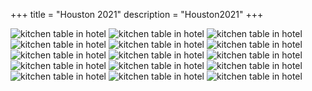 +++
title = "Houston 2021"
description = "Houston2021"
+++

![kitchen table in hotel](https://mikemorganphotos.s3.us-east-2.amazonaws.com/Houston2021/houston1.jpg)
![kitchen table in hotel](https://mikemorganphotos.s3.us-east-2.amazonaws.com/Houston2021/houston2.jpg)
![kitchen table in hotel](https://mikemorganphotos.s3.us-east-2.amazonaws.com/Houston2021/houston3.jpg)
![kitchen table in hotel](https://mikemorganphotos.s3.us-east-2.amazonaws.com/Houston2021/houston4.jpg)
![kitchen table in hotel](https://mikemorganphotos.s3.us-east-2.amazonaws.com/Houston2021/houston5.jpg)
![kitchen table in hotel](https://mikemorganphotos.s3.us-east-2.amazonaws.com/Houston2021/houston6.jpg)
![kitchen table in hotel](https://mikemorganphotos.s3.us-east-2.amazonaws.com/Houston2021/houston7.jpg)
![kitchen table in hotel](https://mikemorganphotos.s3.us-east-2.amazonaws.com/Houston2021/houston8.jpg)
![kitchen table in hotel](https://mikemorganphotos.s3.us-east-2.amazonaws.com/Houston2021/houston9.jpg)
![kitchen table in hotel](https://mikemorganphotos.s3.us-east-2.amazonaws.com/Houston2021/houston10.jpg)
![kitchen table in hotel](https://mikemorganphotos.s3.us-east-2.amazonaws.com/Houston2021/houston11.jpg)
![kitchen table in hotel](https://mikemorganphotos.s3.us-east-2.amazonaws.com/Houston2021/houston12.jpg)
![kitchen table in hotel](https://mikemorganphotos.s3.us-east-2.amazonaws.com/Houston2021/houston13.jpg)
![kitchen table in hotel](https://mikemorganphotos.s3.us-east-2.amazonaws.com/Houston2021/houston14.jpg)
![kitchen table in hotel](https://mikemorganphotos.s3.us-east-2.amazonaws.com/Houston2021/houston15.jpg)
